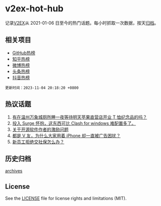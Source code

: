 # v2ex-hot-hub

 记录[V2EX](https://www.v2ex.com/)从 2021-01-06 日至今的热门话题。每小时抓取一次数据，按天[归档](archives)。
 
 ## 相关项目

- [GitHub热榜](https://github.com/it985/github-hot-hub)
- [知乎热榜](https://github.com/it985/zhihu-hot-hub)
- [微博热榜](https://github.com/it985/weibo-hot-hub)
- [头条热榜](https://github.com/it985/toutiao-hot-hub)
- [抖音热榜](https://github.com/it985/douyin-hot-hub)


 `更新时间：2023-11-04 20:18:20 +0800`

## 热议话题

1. [有在温州万象城厕所睡一夜等待明天苹果直营店开业 T 恤纪念品的吗？](https://www.v2ex.com/t/988450)
1. [投入 Surge 怀抱，这东西可比 Clash for windows 难配置多了。](https://www.v2ex.com/t/988435)
1. [关于开源软件作者的激励问题](https://www.v2ex.com/t/988513)
1. [都是 V 友，为什么大家用着 iPhone 却一直被广告困扰？](https://www.v2ex.com/t/988424)
1. [新员工拒绝交社保怎么办？](https://www.v2ex.com/t/988487)

## 历史归档

[archives](archives)

## License

See the [LICENSE](LICENSE) file for license rights and limitations (MIT).
